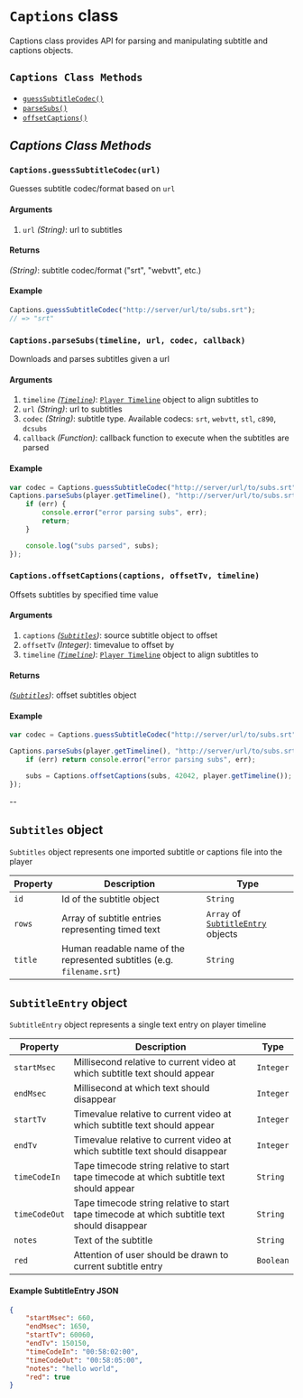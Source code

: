 # <a id="Captions"></a>`Captions` class #

Captions class provides API for parsing and manipulating subtitle and captions objects.

## `Captions Class Methods` ##

- [`guessSubtitleCodec()`](#guessSubtitleCodec)
- [`parseSubs()`](#parseSubs)
- [`offsetCaptions()`](#offsetCaptions)

## _Captions Class Methods_ ##

### <a id="guessSubtitleCodec"></a>`Captions.guessSubtitleCodec(url)`
Guesses subtitle codec/format based on `url`
#### Arguments
1. `url` *(String)*: url to subtitles

#### Returns
*(String)*: subtitle codec/format ("srt", "webvtt", etc.)

#### Example
```js
Captions.guessSubtitleCodec("http://server/url/to/subs.srt");
// => "srt"
```
 
### <a id="parseSubs"></a>`Captions.parseSubs(timeline, url, codec, callback)`
Downloads and parses subtitles given a url
#### Arguments
1. `timeline` *([`Timeline`](Timeline.md))*: [`Player Timeline`](Player.md#Player_getTimeline) object to align subtitles to
2. `url` *(String)*: url to subtitles
3. `codec` *(String)*: subtitle type. Available codecs: `srt`, `webvtt`, `stl`, `c890`, `dcsubs`
4. `callback` *(Function)*: callback function to execute when the subtitles are parsed

#### Example
```js
var codec = Captions.guessSubtitleCodec("http://server/url/to/subs.srt");
Captions.parseSubs(player.getTimeline(), "http://server/url/to/subs.srt", codec, function(err, subs) {
    if (err) {
        console.error("error parsing subs", err);
        return;
    }

    console.log("subs parsed", subs);
});
```

### <a id="offsetCaptions"></a>`Captions.offsetCaptions(captions, offsetTv, timeline)`
Offsets subtitles by specified time value
#### Arguments
1. `captions` *([`Subtitles`](#Subtitles))*: source subtitle object to offset
2. `offsetTv` *(Integer)*: timevalue to offset by
3. `timeline` *([`Timeline`](Timeline.md))*: [`Player Timeline`](Player.md#Player_getTimeline) object to align subtitles to

#### Returns
*([`Subtitles`](#Subtitles))*: offset subtitles object

#### Example
```js
var codec = Captions.guessSubtitleCodec("http://server/url/to/subs.srt");

Captions.parseSubs(player.getTimeline(), "http://server/url/to/subs.srt", codec, function(err, subs) {
    if (err) return console.error("error parsing subs", err);

    subs = Captions.offsetCaptions(subs, 42042, player.getTimeline());
});
```

--


## <a id="Subtitles"></a>`Subtitles` object #

`Subtitles` object represents one imported subtitle or captions file into the player

| Property | Description                                                            | Type                                                 |
| -------- | ---------------------------------------------------------------------- | ---------------------------------------------------- |
| `id`     | Id of the subtitle object                                              | `String`                                             |
| `rows`   | Array of subtitle entries representing timed text                      | `Array` of [`SubtitleEntry`](#SubtitleEntry) objects |
| `title`  | Human readable name of the represented subtitles (e.g. `filename.srt`) | `String`                                             |


## <a id="SubtitleEntry"></a>`SubtitleEntry` object #

`SubtitleEntry` object represents a single text entry on player timeline

| Property      | Description                                                                                  | Type      |
| ------------- | -------------------------------------------------------------------------------------------- | --------- |
| `startMsec`   | Millisecond relative to current video at which subtitle text should appear                   | `Integer` |
| `endMsec`     | Millisecond at which text should disappear                                                   | `Integer` |
| `startTv`     | Timevalue relative to current video at which subtitle text should appear                     | `Integer` |
| `endTv`       | Timevalue relative to current video at which subtitle text should disappear                  | `Integer` |
| `timeCodeIn`  | Tape timecode string relative to start tape timecode at which subtitle text should appear    | `String`  |
| `timeCodeOut` | Tape timecode string relative to start tape timecode at which subtitle text should disappear | `String`  |
| `notes`       | Text of the subtitle                                                                         | `String`  |
| `red`         | Attention of user should be drawn to current subtitle entry                                  | `Boolean` |

#### Example SubtitleEntry JSON
```json
{
    "startMsec": 660,
    "endMsec": 1650,
    "startTv": 60060,
    "endTv": 150150,
    "timeCodeIn": "00:58:02:00",
    "timeCodeOut": "00:58:05:00",
    "notes": "hello world",
    "red": true
}
```
